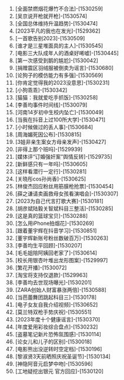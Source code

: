 
1. [全面禁燃烟花爆竹不合法]-[1530259]
1. [吴京说开枪就开枪]-[1530574]
1. [全国总体维持升温趋势]-[1530474]
1. [2023平凡的我也在发光]-[1529362]
1. [一首歌告别2023]-[1530509]
1. [谁才是三星堆面具的主人]-[1530545]
1. [电影三大队成年人的酒桌好唏嘘]-[1530445]
1. [第一次感受到鹅的尴尬]-[1530042]
1. [捐赠震区羽绒服被倒卖为谣言]-[1530680]
1. [论狗子的模仿能力有多强]-[1530569]
1. [你肯定觉得我的2023没意思]-[1530231]
1. [小狗乖乖]-[1530342]
1. [猫猫：我就爱吃手抓饭]-[1530258]
1. [李善均事件时间线]-[1530079]
1. [河南14岁初中生校内坠亡]-[1530049]
1. [当我在抖音上过100所大学]-[1530471]
1. [小时候做过的丢人事]-[1530684]
1. [周海媚死因公布]-[1530815]
1. [3娃非亲生案女方母亲发声]-[1530427]
1. [非得上那个班吗]-[1529939]
1. [媒体评“订婚强奸案”舆情反转]-[1529735]
1. [新鲜感只有一年吗]-[1530605]
1. [这样看潜行一定行]-[1530281]
1. [关晓彤cos孙尚香]-[1530625]
1. [林俊杰回应粉丝用筋膜枪抢票]-[1530454]
1. [薛之谦请卖画救母女孩看演唱会]-[1530307]
1. [2023为自己代言打歌大赛]-[1530181]
1. [胡彦斌陆毅关智斌科目三整活]-[1530285]
1. [这是真的篮球宝贝]-[1530288]
1. [怎么用iPhone拍烟花]-[1530269]
1. [跟着董宇辉在抖音学习]-[1530851]
1. [董宇辉新账号粉丝数破百万]-[1530263]
1. [李善均生平回顾]-[1530207]
1. [毛毛姐陪阿姨回老家了]-[1530614]
1. [校长用银杏叶堆出龙形图案]-[1529997]
1. [繁花开播]-[1530072]
1. [淘宝将支持仅退款]-[1529963]
1. [李善均去世现场曝光]-[1530201]
1. [ZARA创始人财富暴涨两倍]-[1530588]
1. [当芭蕾舞团跳起科目三]-[1530178]
1. [电子女友自我介绍视频]-[1530652]
1. [莫兰特双枪手势庆祝]-[1530551]
1. [2023年度十个健康谣言]-[1530370]
1. [年度爱用彩妆综合盘点]-[1530232]
1. [盗墓笔记新片恐怖氛围感]-[1530114]
1. [论女儿和儿子的区别]-[1530018]
1. [电影熊出没逆转时空定档]-[1530196]
1. [黎淑贤3天前晒照庆祝圣诞节]-[1530134]
1. [神隐阿音元启梦中吻]-[1530596]
1. [工地疑挖出银元 官方回应]-[1530120]
